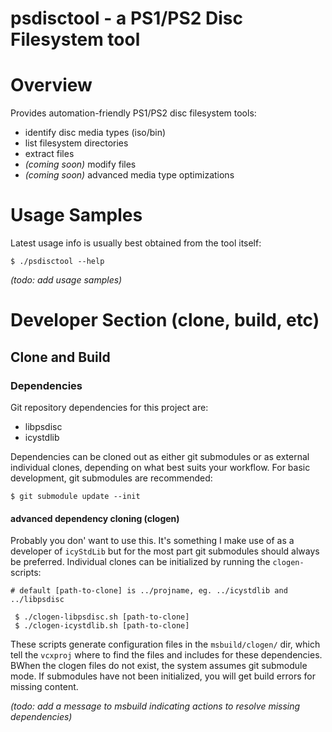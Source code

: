 # psdisctool - a PS1/PS2 Disc Filesystem tool

# Overview

Provides automation-friendly PS1/PS2 disc filesystem tools:
 - identify disc media types (iso/bin)
 - list filesystem directories
 - extract files
 - _(coming soon)_ modify files
 - _(coming soon)_ advanced media type optimizations

# Usage Samples

Latest usage info is usually best obtained from the tool itself:

```
$ ./psdisctool --help
```

_(todo: add usage samples)_

# Developer Section (clone, build, etc)

## Clone and Build

### Dependencies

Git repository dependencies for this project are:

 - libpsdisc
 - icystdlib

Dependencies can be cloned out as either git submodules or as external individual clones, depending
on what best suits your workflow. For basic development, git submodules are recommended:

```
$ git submodule update --init
```

#### advanced dependency cloning (clogen)

Probably you don' want to use this. It's something I make use of as a developer of `icyStdLib` but for the most part
git submodules should always be preferred. Individual clones can be initialized by running the `clogen-` scripts:

```
# default [path-to-clone] is ../projname, eg. ../icystdlib and ../libpsdisc

 $ ./clogen-libpsdisc.sh [path-to-clone]
 $ ./clogen-icystdlib.sh [path-to-clone]
```

These scripts generate configuration files in the `msbuild/clogen/` dir, which tell the `vcxproj` where to find the
files and includes for these dependencies. BWhen the clogen files do not exist, the system assumes git submodule
mode. If submodules have not been initialized, you will get build errors for missing content.

_(todo: add a message to msbuild indicating actions to resolve missing dependencies)_
